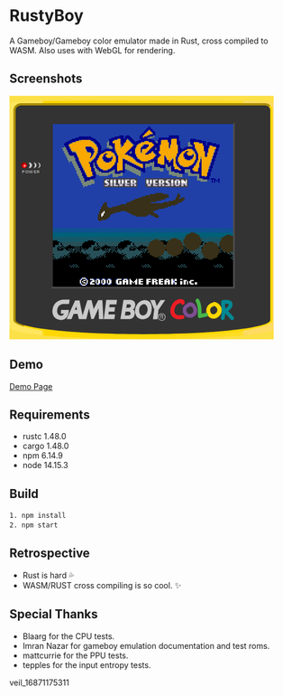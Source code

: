 # RustyBoy

A Gameboy/Gameboy color emulator made in Rust, cross compiled to WASM. Also uses with WebGL for rendering.

## Screenshots

![](./static/screenshots.png "Screenhot")

## Demo
<a href="http://hkamran.info/projects/rustyboy/">Demo Page</a>

## Requirements

* rustc 1.48.0
* cargo 1.48.0
* npm 6.14.9
* node 14.15.3

## Build 

```sh
1. npm install
2. npm start
```

## Retrospective

* Rust is hard :sweat_drops:
* WASM/RUST cross compiling is so cool. :sparkles:

## Special Thanks

* Blaarg for the CPU tests.
* Imran Nazar for gameboy emulation documentation and test roms.
* mattcurrie for the PPU tests.
* tepples for the input entropy tests.
  
veil_16871175311
